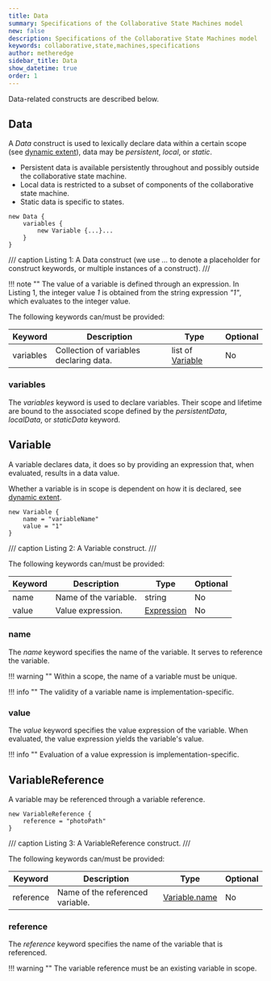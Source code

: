 ```yaml
---
title: Data
summary: Specifications of the Collaborative State Machines model
new: false
description: Specifications of the Collaborative State Machines model
keywords: collaborative,state,machines,specifications
author: metheredge
sidebar_title: Data
show_datetime: true
order: 1
---
```


Data-related constructs are described below.

## Data

A _Data_ construct is used to lexically declare data within a certain scope (see
[dynamic extent](data-model.md)), data may be _persistent_, _local_, or _static_.

- Persistent data is available persistently throughout and possibly outside the collaborative state machine.
- Local data is restricted to a subset of components of the collaborative state machine.
- Static data is specific to states.

```pkl
new Data {
    variables {
        new Variable {...}...
    }
}
```
/// caption
Listing 1: A Data construct (we use _..._ to denote a placeholder for construct keywords, or multiple
instances of a construct).
///

!!! note ""
    The value of a variable is defined through an expression. In Listing 1, the integer value _1_ is obtained
    from the string expression _"1"_, which evaluates to the integer value.

The following keywords can/must be provided:

| **Keyword** | **Description**                         | **Type**                      | **Optional** |
| ----------- | --------------------------------------- | ----------------------------- | ------------ |
| variables   | Collection of variables declaring data. | list of [Variable](#variable) | No           |

### variables

The _variables_ keyword is used to declare variables. Their scope and lifetime are bound to the associated
scope defined by the _persistentData_, _localData_, or _staticData_ keyword.

## Variable

A variable declares data, it does so by providing an expression that, when evaluated, results in a data value.

Whether a variable is in scope is dependent on how it is declared, see [dynamic extent](data-model.md).

```pkl
new Variable {
    name = "variableName"
    value = "1"
}
```
/// caption
Listing 2: A Variable construct.
///

The following keywords can/must be provided:

| **Keyword** | **Description**       | **Type**                  | **Optional** |
| ----------- | --------------------- | ------------------------- | ------------ |
| name        | Name of the variable. | string                    | No           |
| value       | Value expression.     | [Expression](expression.md) | No           |

### name

The _name_ keyword specifies the name of the variable. It serves to reference the variable.

!!! warning ""
    Within a scope, the name of a variable must be unique.

!!! info ""
    The validity of a variable name is implementation-specific.

### value

The _value_ keyword specifies the value expression of the variable. When evaluated, the value expression
yields the variable's value. 

!!! info ""
    Evaluation of a value expression is implementation-specific.

## VariableReference

A variable may be referenced through a variable reference.

```pkl
new VariableReference {
    reference = "photoPath"
}
```
/// caption
Listing 3: A VariableReference construct.
///

The following keywords can/must be provided:

| **Keyword** | **Description**                  | **Type**                        | **Optional** |
| ----------- | -------------------------------- | ------------------------------- | ------------ |
| reference   | Name of the referenced variable. | [Variable.name](#name) | No           |

### reference

The _reference_ keyword specifies the name of the variable that is referenced.

!!! warning ""
    The variable reference must be an existing variable in scope.

<script type="text/javascript" src="http://cdn.mathjax.org/mathjax/latest/MathJax.js?config=TeX-AMS-MML_HTMLorMML"></script>

<script type="text/x-mathjax-config">
    MathJax.Hub.Config({ tex2jax: {inlineMath: [['$', '$']]}, messageStyle: "none" });
</script>